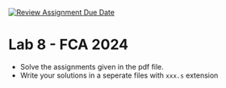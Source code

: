 [![Review Assignment Due Date](https://classroom.github.com/assets/deadline-readme-button-22041afd0340ce965d47ae6ef1cefeee28c7c493a6346c4f15d667ab976d596c.svg)](https://classroom.github.com/a/Kk6EnVxV)
# Lab 8 - FCA 2024

* Solve the assignments given in the pdf file.
* Write your solutions in a seperate files with `xxx.s` extension

